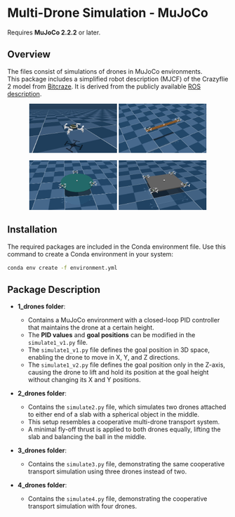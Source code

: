 # Multi-Drone Simulation - MuJoCo

Requires **MuJoCo 2.2.2** or later.

## Overview

The files consist of simulations of drones in MuJoCo environments.  
This package includes a simplified robot description (MJCF) of the Crazyflie 2 model from [Bitcraze](https://www.bitcraze.io/). It is derived from the publicly available [ROS description](https://github.com/whoenig/crazyflie_ros).


<p align="center">
  <img src="1_drones.png" width="200" alt="Drone 1">
  <img src="2_drones.png" width="200" alt="Drone 2">
</p>
<p align="center">
  <img src="3_drones.png" width="200" alt="Drone 3">
  <img src="4_drones.png" width="200" alt="Drone 4">
</p>


## Installation

The required packages are included in the Conda environment file. Use this command to create a Conda environment in your system:

```bash
conda env create -f environment.yml 
```

## Package Description

- **1_drones folder**: 
  - Contains a MuJoCo environment with a closed-loop PID controller that maintains the drone at a certain height.
  - The **PID values** and **goal positions** can be modified in the `simulate1_v1.py` file.
  - The `simulate1_v1.py` file defines the goal position in 3D space, enabling the drone to move in X, Y, and Z directions.
  - The `simulate1_v2.py` file defines the goal position only in the Z-axis, causing the drone to lift and hold its position at the goal height without changing its X and Y positions.

- **2_drones folder**: 
  - Contains the `simulate2.py` file, which simulates two drones attached to either end of a slab with a spherical object in the middle.
  - This setup resembles a cooperative multi-drone transport system.
  - A minimal fly-off thrust is applied to both drones equally, lifting the slab and balancing the ball in the middle.

- **3_drones folder**: 
  - Contains the `simulate3.py` file, demonstrating the same cooperative transport simulation using three drones instead of two.

- **4_drones folder**: 
  - Contains the `simulate4.py` file, demonstrating the cooperative transport simulation with four drones.
